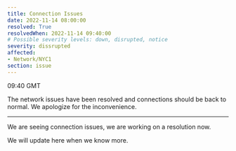 ```yaml
---
title: Connection Issues
date: 2022-11-14 08:00:00
resolved: True
resolvedWhen: 2022-11-14 09:40:00
# Possible severity levels: down, disrupted, notice
severity: dissrupted
affected: 
- Network/NYC1
section: issue
---
```


09:40 GMT

The network issues have been resolved and connections should be back to normal. We apologize for the inconvenience.

---
We are seeing connection issues, we are working on a resolution now.

We will update here when we know more.
